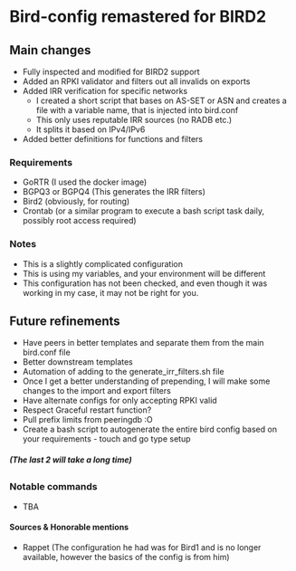 # Bird-config remastered for BIRD2

## Main changes 
- Fully inspected and modified for BIRD2 support
- Added an RPKI validator and filters out all invalids on exports
- Added IRR verification for specific networks
  - I created a short script that bases on AS-SET or ASN and creates a file with a variable name, that is injected into bird.conf
  - This only uses reputable IRR sources (no RADB etc.)
  - It splits it based on IPv4/IPv6
- Added better definitions for functions and filters

### Requirements
- GoRTR (I used the docker image)
- BGPQ3 or BGPQ4 (This generates the IRR filters)
- Bird2 (obviously, for routing)
- Crontab (or a similar program to execute a bash script task daily, possibly root access required)

### Notes
- This is a slightly complicated configuration
- This is using my variables, and your environment will be different
- This configuration has not been checked, and even though it was working in my case, it may not be right for you.

## Future refinements
- Have peers in better templates and separate them from the main bird.conf file
- Better downstream templates
- Automation of adding to the generate_irr_filters.sh file
- Once I get a better understanding of prepending, I will make some changes to the import and export filters
- Have alternate configs for only accepting RPKI valid
- Respect Graceful restart function?
- Pull prefix limits from peeringdb :O
- Create a bash script to autogenerate the entire bird config based on your requirements - touch and go type setup
##### (The last 2 will take a long time)
##
### Notable commands
- TBA

#### Sources & Honorable mentions
- Rappet (The configuration he had was for Bird1 and is no longer available, however the basics of the config is from him)
